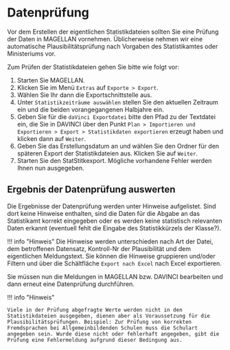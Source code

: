 # Datenprüfung

Vor dem Erstellen der eigentlichen Statistikdateien sollten Sie eine Prüfung der Daten in MAGELLAN vornehmen. Üblicherweise nehmen wir eine automatische Plausibilitätsprüfung nach Vorgaben des Statistikamtes oder Ministeriums vor.

Zum Prüfen der Statistikdateien gehen Sie bitte wie folgt vor:

1. Starten Sie MAGELLAN.
2. Klicken Sie im Menü `Extras` auf `Exporte > Export`.
3. Wählen Sie Ihr dann die Exportschnittstelle aus.
4. Unter `Statistikzeiträume auswählen` stellen Sie den aktuellen Zeitraum ein und die beiden vorangegangenen Halbjahre ein.
5. Geben Sie für die `daVinci Exportdatei` bitte den Pfad zu der Textdatei ein, die Sie in DAVINCI über den Punkt `Plan > Importieren und Exportieren > Export > Statistikdaten exportieren` erzeugt haben und klicken dann auf `Weiter`.
6. Geben Sie das Erstellungsdatum an und wählen Sie den Ordner für den späteren Export der Statistikdateien aus. Klicken Sie auf `Weiter`.
7. Starten Sie den StatStitkexport. Mögliche vorhandene Fehler werden Ihnen nun ausgegeben.

## Ergebnis der Datenprüfung auswerten

Die Ergebnisse der Datenprüfung werden unter Hinweise aufgelistet. Sind dort keine Hinweise enthalten, sind die Daten für die Abgabe an das Statistikamt korrekt eingegeben oder es werden keine statistisch relevanten Daten erkannt (eventuell fehlt die Eingabe des Statistikkürzels der Klasse?).

!!! info "Hinweis"
    Die Hinweise werden unterschieden nach Art der Datei, dem betroffenen Datensatz, Kontroll-Nr der Plausibilität und dem eigentlichen Meldungstext. Sie können die Hinweise gruppieren und/oder Filtern und über die Schältfläche `Export nach Excel` nach Excel exportieren.

Sie müssen nun die Meldungen in MAGELLAN bzw. DAVINCI bearbeiten und dann erneut eine Datenprüfung durchführen.

!!! info "Hinweis"

    Viele in der Prüfung abgefragte Werte werden nicht in den Statistikdateien ausgegeben, dienen aber als Voraussetzung für die Plausibilitätsprüfungen. Beispiel: Zur Prüfung von korrekten Fremdsprachen bei Allgemeinbildenden Schulen muss die Schulart angegeben sein. Wurde diese nicht oder fehlerhaft angegeben, gibt die Prüfung eine Fehlermeldung aufgrund dieser Bedingung aus.
